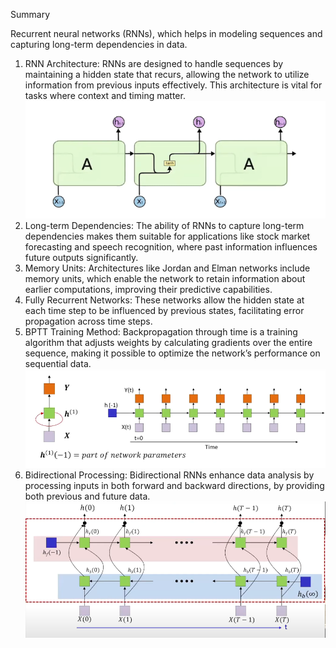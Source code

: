 Summary

Recurrent neural networks (RNNs), which helps in modeling sequences and capturing long-term dependencies in data.

1. RNN Architecture: RNNs are designed to handle sequences by maintaining a hidden state that recurs, allowing the network to utilize information from previous inputs effectively. This architecture is vital for tasks where context and timing matter.
![alt text](./images/13_image_3.png)
1. Long-term Dependencies: The ability of RNNs to capture long-term dependencies makes them suitable for applications like stock market forecasting and speech recognition, where past information influences future outputs significantly.
1. Memory Units: Architectures like Jordan and Elman networks include memory units, which enable the network to retain information about earlier computations, improving their predictive capabilities.
1. Fully Recurrent Networks: These networks allow the hidden state at each time step to be influenced by previous states, facilitating error propagation across time steps.
1. BPTT Training Method: Backpropagation through time is a training algorithm that adjusts weights by calculating gradients over the entire sequence, making it possible to optimize the network’s performance on sequential data.
![alt text](./images/13_image_1.png)
1. Bidirectional Processing: Bidirectional RNNs enhance data analysis by processing inputs in both forward and backward directions, by providing both previous and future data.
![alt text](./images/13_image_2.png)
